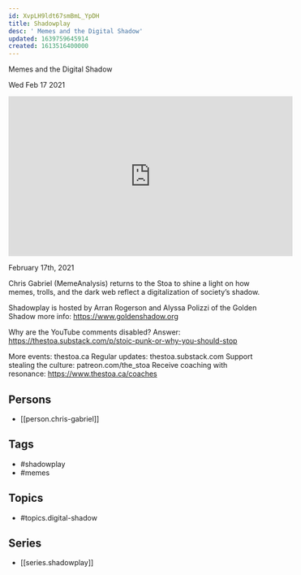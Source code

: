 ```yaml
---
id: XvpLH9ldt67smBmL_YpDH
title: Shadowplay
desc: ' Memes and the Digital Shadow'
updated: 1639759645914
created: 1613516400000
---
```



 Memes and the Digital Shadow

Wed Feb 17 2021

<iframe width="560" height="315" src="https://www.youtube.com/embed/i0KF_7D4urM" title="Shadowplay: Memes and the Digital Shadow w/ Chris Gabriel (MemeAnalysis)" frameborder="0" allow="accelerometer; autoplay; clipboard-write; encrypted-media; gyroscope; picture-in-picture" allowfullscreen ></iframe>

February 17th, 2021

Chris Gabriel (MemeAnalysis) returns to the Stoa to shine a light on how memes, trolls, and the dark web reflect a digitalization of society’s shadow.

Shadowplay is hosted by Arran Rogerson and Alyssa Polizzi of the Golden Shadow more info: https://www.goldenshadow.org

Why are the YouTube comments disabled? Answer: https://thestoa.substack.com/p/stoic-punk-or-why-you-should-stop

More events: thestoa.ca
Regular updates: thestoa.substack.com
Support stealing the culture: patreon.com/the_stoa
Receive coaching with resonance: https://www.thestoa.ca/coaches

## Persons

- [[person.chris-gabriel]]

## Tags

- #shadowplay
- #memes

## Topics

- #topics.digital-shadow

## Series

- [[series.shadowplay]]

